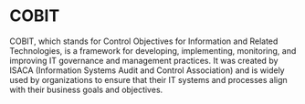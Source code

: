 # COBIT

COBIT, which stands for Control Objectives for Information and Related Technologies, is a framework for developing, implementing, monitoring, and improving IT governance and management practices. It was created by ISACA (Information Systems Audit and Control Association) and is widely used by organizations to ensure that their IT systems and processes align with their business goals and objectives.
